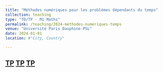 ```yaml
---
title: "Méthodes numériques pour les problèmes dépendants du temps"
collection: teaching
type: "TD/TP - M1 Maths"
permalink: /teaching/2024-methodes-numeriques-temps
venue: "Université Paris Dauphine-PSL"
date: 2024-01-01
location: #"City, Country"

---
```



<a href="/files/teaching/2025-03-MNPDT_TP1_solution.ipynb">TP</a>
<a href="files/teaching/2025-03-MNPDT_TP2.ipynb">TP</a>
<a href="files/teaching/2025-03-MNPDT_TP3_solution.ipynb">TP</a>
---

